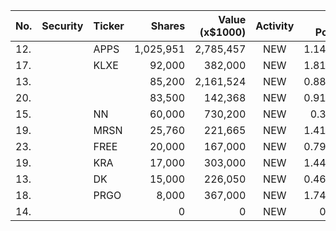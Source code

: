 No. | Security | Ticker | Shares | Value (x$1000) | Activity | % Port
|--- | --- | --- | ---:| ---:|:---:| ---:|
 12.||APPS</a>|1,025,951|2,785,457|NEW|1.14%|<a href=rel="bookmark"></a>
17.||KLXE</a>|92,000|382,000|NEW|1.81%|<a href=rel="bookmark"></a>
13.|||85,200|2,161,524|NEW|0.88%|rel="bookmark"></a>
20.|||83,500|142,368|NEW|0.91%|rel="bookmark"></a>
15.||NN</a>|60,000|730,200|NEW|0.3%|<a href=rel="bookmark"></a>
19.||MRSN</a>|25,760|221,665|NEW|1.41%|<a href=rel="bookmark"></a>
23.||FREE</a>|20,000|167,000|NEW|0.79%|<a href=rel="bookmark"></a>
19.||KRA</a>|17,000|303,000|NEW|1.44%|<a href=rel="bookmark"></a>
13.||DK</a>|15,000|226,050|NEW|0.46%|<a href=rel="bookmark"></a>
18.||PRGO</a>|8,000|367,000|NEW|1.74%|<a href=rel="bookmark"></a>
14.|||0|0|NEW|0%|rel="bookmark"></a>
